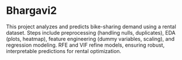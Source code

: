 # Bhargavi2
This project analyzes and predicts bike-sharing demand using a rental dataset. Steps include preprocessing (handling nulls, duplicates), EDA (plots, heatmap), feature engineering (dummy variables, scaling), and regression modeling. RFE and VIF refine models, ensuring robust, interpretable predictions for rental optimization.
